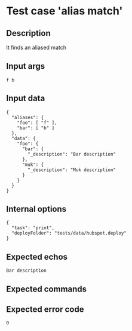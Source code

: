 # Test case 'alias match'

## Description

It finds an aliased match

## Input args

    f b

## Input data

    {
      "aliases": {
        "foo": [ "f" ],
        "bar": [ "b" ]
      },
      "data": {
        "foo": {
          "bar": {
            "_description": "Bar description"
          },
          "muk": {
            "_description": "Muk description"
          }
        }
      }
    }

## Internal options

    {
      "task": "print",
      "deployFolder": "tests/data/hubspot.deploy"
    }

## Expected echos

    Bar description

## Expected commands

## Expected error code

    0
